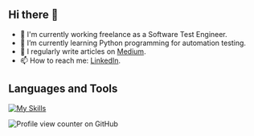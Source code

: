 ## Hi there 👋

- 🔭 I'm currently working freelance as a Software Test Engineer.
- 🌱 I’m currently learning Python programming for automation testing.
-	📝 I regularly write articles on [Medium](https://medium.com/@handenurgurpinar5).
- 📫 How to reach me: [LinkedIn](www.linkedin.com/in/handenurgurpinar).

## Languages and Tools
[![My Skills](https://skillicons.dev/icons?i=java,js,python,html,mssql,postgresql,postman,mongodb,selenium,figma,apache_jmeter,testrail,bitbucket,confluenceigit,jira,clickup,vscode&theme=light)](https://skillicons.dev)

![Profile view counter on GitHub](https://komarev.com/ghpvc/?username=handenurgurpinar)
